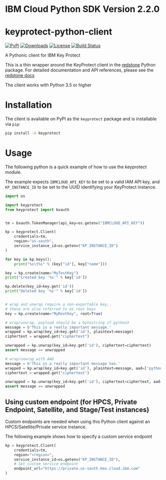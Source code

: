 # IBM Cloud Python SDK Version 2.2.0

# keyprotect-python-client

[![PyPi](https://img.shields.io/pypi/v/keyprotect.svg)](https://pypi.org/project/keyprotect)
[![Downloads](https://static.pepy.tech/personalized-badge/ibmcloud-iam?period=total&units=international_system&left_color=grey&right_color=orange&left_text=Downloads)](https://pepy.tech/project/keyprotect)
[![License](https://img.shields.io/badge/License-Apache%202.0-green.svg)](https://opensource.org/licenses/Apache-2.0)
[![Build Status](https://travis-ci.com/IBM/keyprotect-python-client.svg?branch=master)](https://travis-ci.com/IBM/keyprotect-python-client)

A Pythonic client for IBM Key Protect

This is a thin wrapper around the KeyProtect client in the [redstone](https://github.com/IBM/redstone) Python package. For detailed documentation and API references, please see the [redstone docs](https://redstone-py.readthedocs.org)

The client works with Python 3.5 or higher

# Installation

The client is available on PyPI as the `keyprotect` package and is installable via `pip`:

```sh
pip install -U keyprotect
```

# Usage

The following python is a quick example of how to use the keyprotect module.

The example expects `IBMCLOUD_API_KEY` to be set to a valid IAM API key,
and `KP_INSTANCE_ID` to be set to the UUID identifying your KeyProtect instance.

```python
import os

import keyprotect
from keyprotect import bxauth


tm = bxauth.TokenManager(api_key=os.getenv("IBMCLOUD_API_KEY"))

kp = keyprotect.Client(
    credentials=tm,
    region="us-south",
    service_instance_id=os.getenv("KP_INSTANCE_ID")
)

for key in kp.keys():
    print("%s\t%s" % (key["id"], key["name"]))

key = kp.create(name="MyTestKey")
print("Created key '%s'" % key['id'])

kp.delete(key_id=key.get('id'))
print("Deleted key '%s'" % key['id'])


# wrap and unwrap require a non-exportable key,
# these are also referred to as root keys
key = kp.create(name="MyRootKey", root=True)

# wrap/unwrap, payload should be a bytestring if python3
message = b'This is a really important message.'
wrapped = kp.wrap(key_id=key.get('id'), plaintext=message)
ciphertext = wrapped.get("ciphertext")

unwrapped = kp.unwrap(key_id=key.get('id'), ciphertext=ciphertext)
assert message == unwrapped

# wrap/unwrap with AAD
message = b'This is a really important message too.'
wrapped = kp.wrap(key_id=key.get('id'), plaintext=message, aad=['python-keyprotect'])
ciphertext = wrapped.get("ciphertext")

unwrapped = kp.unwrap(key_id=key.get('id'), ciphertext=ciphertext, aad=['python-keyprotect'])
assert message == unwrapped
```

## Using custom endpoint (for HPCS, Private Endpoint, Satellite, and Stage/Test instances)

Custom endpoints are needed when using this Python client against an HPCS/Satellite/Private service instance.

The following example shows how to specify a custom service endpoint

```python
kp = keyprotect.Client(
    credentials=tm,
    region="<region>",
    service_instance_id=os.getenv("KP_INSTANCE_ID"),
    # Set custom service endpoint
    endpoint_url="https://private.us-south.kms.cloud.ibm.com"
)
```
